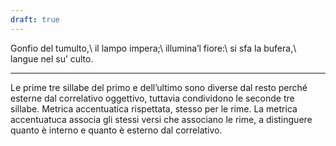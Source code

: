 ```yaml
---
draft: true
---
```


Gonfio del tumulto,\\
il lampo impera;\\
illumina’l fiore:\\
si sfa la bufera,\\
langue nel su’ culto.

---
Le prime tre sillabe del primo e dell’ultimo sono diverse dal resto perché esterne dal correlativo oggettivo, tuttavia condividono le seconde tre sillabe. Metrica accentuatica rispettata, stesso per le rime. La metrica accentuatuca associa gli stessi versi che associano le rime, a distinguere quanto è interno e quanto è esterno dal correlativo.